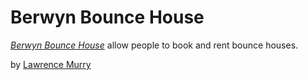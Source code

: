 # Berwyn Bounce House
[*Berwyn Bounce House*](https://www.berwynbouncehouse.com) allow people to book and rent bounce houses.

by [Lawrence Murry](https://freshmurry.com/about)
